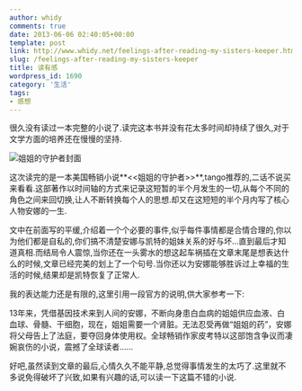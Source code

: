 ```yaml
---
author: whidy
comments: true
date: 2013-06-06 02:40:05+00:00
template: post
link: http://www.whidy.net/feelings-after-reading-my-sisters-keeper.html
slug: /feelings-after-reading-my-sisters-keeper
title: 读有感
wordpress_id: 1690
category: '生活'
tags:
- 感想
---
```


很久没有读过一本完整的小说了.读完这本书并没有花太多时间却持续了很久,对于文学方面的培养还在慢慢的坚持.

![姐姐的守护者封面](https://www.whidy.net/wp-content/uploads/2013/06/mysisterskeeper.jpg)

这次读完的是一本美国畅销小说**<<姐姐的守护者>>**,tango推荐的,二话不说买来看看.这部著作以时间轴的方式来记录这短暂的半个月发生的一切,从每个不同的角色之间来回切换,让人不断转换每个人的思想.却又在这短短的半个月内写了核心人物安娜的一生.

文中在前面写的平缓,介绍着一个个必要的事件,似乎每件事情都是合情合理的,你以为他们都是自私的,你们搞不清楚安娜与凯特的姐妹关系的好与坏...直到最后才知道真相.而结局令人震惊,当你还在一头雾水的想这起车祸插在文章末尾是想表达什么的时候,文章已经完美的划上了一个句号.当你还以为安娜能够胜诉过上幸福的生活的时候,结果却是凯特恢复了正常人.

我的表达能力还是有限的,这里引用一段官方的说明,供大家参考一下:

13年来，凭借基因技术来到人间的安娜，不断向身患白血病的姐姐供应血液、白血球、骨髓、干细胞，现在，姐姐需要一个肾脏。无法忍受再做“姐姐的药”，安娜将父母告上了法庭，要夺回身体使用权。全球畅销作家皮考特以这部饱含争议而凄婉哀伤的小说，震撼了全球读者……

好吧,虽然读到文章的最后,心情久久不能平静,总觉得事情发生的太巧了.这里就不多说免得破坏了兴致,如果有兴趣的话,可以读一下这篇不错的小说.
